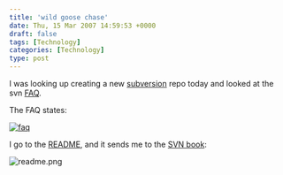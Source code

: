 ```yaml
---
title: 'wild goose chase'
date: Thu, 15 Mar 2007 14:59:53 +0000
draft: false
tags: [Technology]
categories: [Technology]
type: post
---
```


I was looking up creating a new [subversion](http://subversion.tigris.org/) repo today and looked at the svn [FAQ](http://subversion.tigris.org/faq.html).

The FAQ states:

[![faq](http://zeusville.files.wordpress.com/2007/03/fqa.png)](http://subversion.tigris.org/faq.html#repository)

I go to the [README](http://svn.collab.net/repos/svn/trunk/README), and it sends me to the [SVN book](http://svnbook.red-bean.com/nightly/en/svn-book.html):

![readme.png](http://zeusville.files.wordpress.com/2007/03/readme.png)